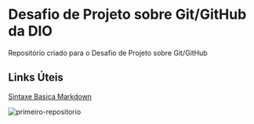 # Desafio de Projeto sobre Git/GitHub da DIO
Repositório criado para o Desafio de Projeto sobre Git/GitHub

## Links Úteis
[Sintaxe Basica Markdown](https://www.markdownguide.org/basic-syntax/)

![primeiro-repositorio](https://user-images.githubusercontent.com/73789587/175322149-42dcfeac-4d2d-4b0d-9f52-949e646caf6c.jpg)
